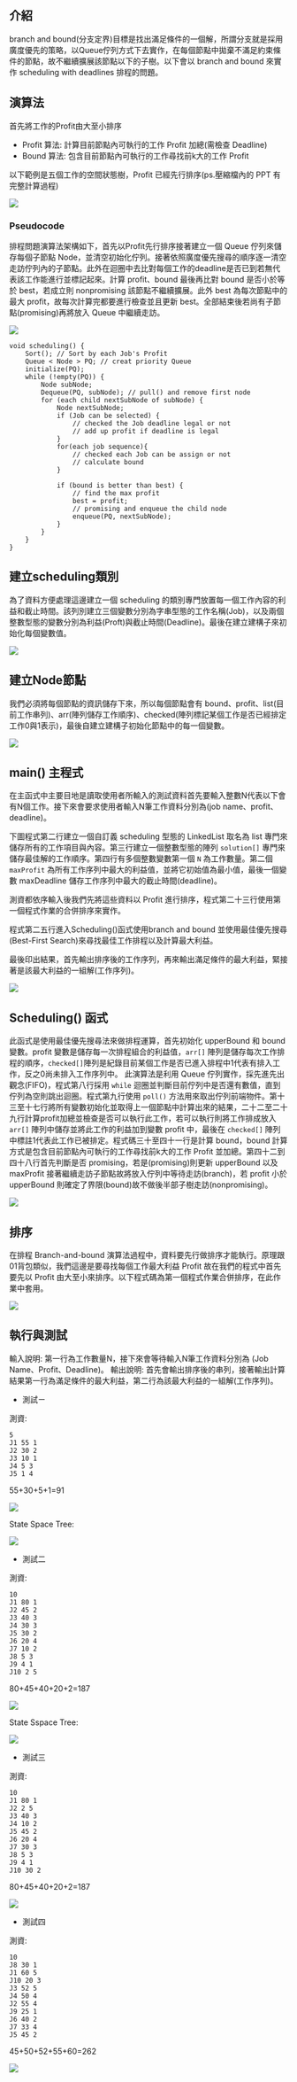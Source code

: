 ## 介紹
branch and bound(分支定界)目標是找出滿足條件的一個解，所謂分支就是採用廣度優先的策略，以Queue佇列方式下去實作，在每個節點中拋棄不滿足約束條件的節點，故不繼續擴展該節點以下的子樹。以下會以 branch and bound 來實作 scheduling with deadlines 排程的問題。

## 演算法
首先將工作的Profit由大至小排序
- Profit 算法:
    計算目前節點內可執行的工作 Profit 加總(需檢查 Deadline)
- Bound 算法:
    包含目前節點內可執行的工作尋找前k大的工作 Profit
    
    
以下範例是五個工作的空間狀態樹，Profit 已經先行排序(ps.壓縮檔內的 PPT 有完整計算過程)

![](https://i.imgur.com/vYGZRDT.png)


### Pseudocode
排程問題演算法架構如下，首先以Profit先行排序接著建立一個 Queue 佇列來儲存每個子節點 Node，並清空初始化佇列。接著依照廣度優先搜尋的順序逐一清空走訪佇列內的子節點。此外在迴圈中去比對每個工作的deadline是否已到若無代表該工作能進行並標記起來。計算 profit、bound 最後再比對 bound 是否小於等於 best，若成立則 nonpromising 該節點不繼續擴展。此外 best 為每次節點中的最大 profit，故每次計算完都要進行檢查並且更新 best。全部結束後若尚有子節點(promising)再將放入 Queue 中繼續走訪。

![](https://i.imgur.com/akPkNgo.png)



```java=
void scheduling() {
    Sort(); // Sort by each Job's Profit
    Queue < Node > PQ; // creat priority Queue
    initialize(PQ);
    while (!empty(PQ)) {
        Node subNode;
        Dequeue(PQ, subNode); // pull() and remove first node
        for (each child nextSubNode of subNode) {
            Node nextSubNode;
            if (Job can be selected) {
                // checked the Job deadline legal or not
                // add up profit if deadline is legal
            }
            for(each job sequence){
                // checked each Job can be assign or not
                // calculate bound
            }
            
            if (bound is better than best) {
                // find the max profit
                best = profit;
                // promising and enqueue the child node
                enqueue(PQ, nextSubNode);
            }
        }
    }
}
```




## 建立scheduling類別
為了資料方便處理這邊建立一個 scheduling 的類別專門放置每一個工作內容的利益和截止時間。該列別建立三個變數分別為字串型態的工作名稱(Job)，以及兩個整數型態的變數分別為利益(Proft)與截止時間(Deadline)。最後在建立建構子來初始化每個變數值。

![](https://i.imgur.com/T0ncZQm.png)

## 建立Node節點
我們必須將每個節點的資訊儲存下來，所以每個節點會有 bound、profit、list(目前工作串列)、arr(陣列儲存工作順序)、checked(陣列標記某個工作是否已經排定工作0與1表示)，最後自建立建構子初始化節點中的每一個變數。

![](https://i.imgur.com/cgyx3Ey.png)




## main() 主程式
  在主函式中主要目地是讀取使用者所輸入的測試資料首先要輸入整數N代表以下會有N個工作。接下來會要求使用者輸入N筆工作資料分別為(job name、profit、deadline)。
  
  下圖程式第二行建立一個自訂義 scheduling 型態的 LinkedList 取名為 list 專門來儲存所有的工作項目與內容。第三行建立一個整數型態的陣列 `solution[]` 專門來儲存最佳解的工作順序。第四行有多個整數變數第一個 `N` 為工作數量。第二個 `maxProfit` 為所有工作序列中最大的利益值，並將它初始值為最小值，最後一個變數 maxDeadline 儲存工作序列中最大的截止時間(deadline)。
  
  測資都依序輸入後我們先將這些資料以 Profit 進行排序，程式第二十三行使用第一個程式作業的合併排序來實作。
  
  程式第二五行進入Scheduling()函式使用branch and bound 並使用最佳優先搜尋(Best-First Search)來尋找最佳工作排程以及計算最大利益。
  
  最後印出結果，首先輸出排序後的工作序列，再來輸出滿足條件的最大利益，緊接著是該最大利益的一組解(工作序列)。

![](https://i.imgur.com/X8iGs6x.png)



## Scheduling() 函式 
此函式是使用最佳優先搜尋法來做排程運算，首先初始化 upperBound 和 bound 變數。profit 變數是儲存每一次排程組合的利益值，`arr[]` 陣列是儲存每次工作排程的順序，`checked[]`陣列是紀錄目前某個工作是否已進入排程中1代表有排入工作，反之0尚未排入工作序列中。
此演算法是利用 Queue 佇列實作，採先進先出觀念(FIFO)，程式第八行採用 `while` 迴圈並判斷目前佇列中是否還有數值，直到佇列為空則跳出迴圈。程式第九行使用 `poll()` 方法用來取出佇列前端物件。第十三至十七行將所有變數初始化並取得上一個節點中計算出來的結果，二十二至二十九行計算profit加總並檢查是否可以執行此工作，若可以執行則將工作排成放入`arr[]` 陣列中儲存並將此工作的利益加到變數 profit 中，最後在 `checked[]` 陣列中標註1代表此工作已被排定。程式碼三十至四十一行是計算 bound，bound 計算方式是包含目前節點內可執行的工作尋找前k大的工作 Profit 並加總。第四十二到四十八行首先判斷是否 promising，若是(promising)則更新 upperBound 以及 maxProfit 接著繼續走訪子節點故將放入佇列中等待走訪(branch)，若 profit 小於 upperBound 則確定了界限(bound)故不做後半部子樹走訪(nonpromising)。

![](https://i.imgur.com/wTdQRzf.png)



## 排序
在排程 Branch-and-bound 演算法過程中，資料要先行做排序才能執行。原理跟01背包類似，我們這邊是要尋找每個工作最大利益 Profit 故在我們的程式中首先要先以 Profit 由大至小來排序。以下程式碼為第一個程式作業合併排序，在此作業中套用。

![](https://i.imgur.com/fVjdsvQ.png)


## 執行與測試
輸入說明:
第一行為工作數量N，接下來會等待輸入N筆工作資料分別為 (Job Name、Profit、Deadline)。
輸出說明:
首先會輸出排序後的串列，接著輸出計算結果第一行為滿足條件的最大利益，第二行為該最大利益的一組解(工作序列)。


- 測試ㄧ

測資:
```
5
J1 55 1 
J2 30 2
J3 10 1
J4 5 3
J5 1 4
```

55+30+5+1=91

![](https://i.imgur.com/mfjkKDo.png)

State Space Tree:

![](https://i.imgur.com/fOaQN7X.png)




- 測試二

測資:

```
10
J1 80 1
J2 45 2
J3 40 3
J4 30 3
J5 30 2
J6 20 4
J7 10 2
J8 5 3
J9 4 1
J10 2 5
```

80+45+40+20+2=187

![](https://i.imgur.com/BnbsxJx.png)

State Sspace Tree:

![](https://i.imgur.com/g3L8PmW.png)




- 測試三

測資:

```
10
J1 80 1
J2 2 5
J3 40 3
J4 10 2
J5 45 2
J6 20 4
J7 30 3
J8 5 3
J9 4 1
J10 30 2
```

80+45+40+20+2=187

![](https://i.imgur.com/tkU1tBj.png)


- 測試四

測資:
```
10
J8 30 1
J1 60 5
J10 20 3
J3 52 5
J4 50 4
J2 55 4
J9 25 1
J6 40 2
J7 33 4
J5 45 2
```

45+50+52+55+60=262

![](https://i.imgur.com/FMb4vH1.png)



